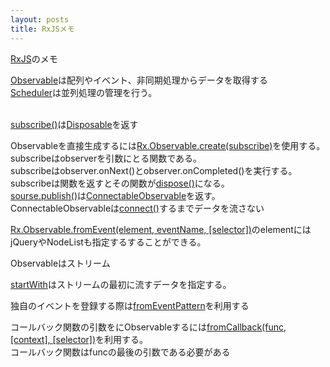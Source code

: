 ```yaml
---
layout: posts
title: RxJSメモ
---
```

[RxJS](https://reactive-extensions.github.io/RxJS/)のメモ
<br/>
  
[Observable](https://github.com/Reactive-Extensions/RxJS/blob/master/doc/api/core/observable.md)は配列やイベント、非同期処理からデータを取得する   
[Scheduler](https://github.com/Reactive-Extensions/RxJS/blob/master/doc/api/schedulers/scheduler.md)は並列処理の管理を行う。    
<br/>

[subscribe()](https://github.com/Reactive-Extensions/RxJS/blob/master/doc/api/core/operators/subscribe.md)は[Disposable](https://github.com/Reactive-Extensions/RxJS/blob/master/doc/api/disposables/disposable.md)を返す    
  
Observableを直接生成するには[Rx.Observable.create(subscribe)](https://github.com/Reactive-Extensions/RxJS/blob/master/doc/api/core/operators/create.md)を使用する。   
subscribeはobserverを引数にとる関数である。    
subscribeはobserver.onNext()とobserver.onCompleted()を実行する。       
subscribeは関数を返すとその関数が[dispose()](https://github.com/Reactive-Extensions/RxJS/blob/master/doc/api/disposables/disposable.md#rxdisposableprototypedispose)になる。   
[sourse.publish()](https://github.com/Reactive-Extensions/RxJS/blob/master/doc/api/core/operators/publish.md)は[ConnectableObservable](https://github.com/Reactive-Extensions/RxJS/blob/master/doc/api/core/operators/connect.md)を返す。      
ConnectableObservableは[connect()](https://github.com/Reactive-Extensions/RxJS/blob/master/doc/api/core/operators/connect.md)するまでデータを流さない     
   
[Rx.Observable.fromEvent(element, eventName, [selector])](https://github.com/Reactive-Extensions/RxJS/blob/master/doc/api/core/operators/fromevent.md)のelementにはjQueryやNodeListも指定するすることができる。    
    
Observableはストリーム   
  
[startWith](https://github.com/Reactive-Extensions/RxJS/blob/master/doc/api/core/operators/startwith.md)はストリームの最初に流すデータを指定する。   
   
独自のイベントを登録する際は[fromEventPattern](https://github.com/Reactive-Extensions/RxJS/blob/master/doc/api/core/operators/fromeventpattern.md)を利用する  
    
コールバック関数の引数をにObservableするには[fromCallback(func, [context], [selector])](https://github.com/Reactive-Extensions/RxJS/blob/master/doc/api/core/operators/fromcallback.md)を利用する。    
コールバック関数はfuncの最後の引数である必要がある    
      
